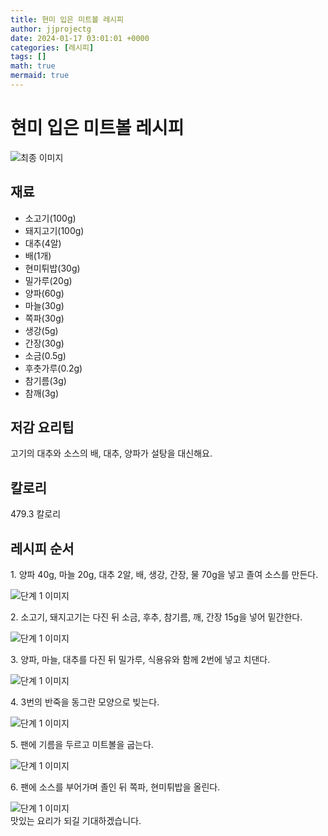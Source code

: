 ```yaml
---
title: 현미 입은 미트볼 레시피
author: jjprojectg
date: 2024-01-17 03:01:01 +0000
categories: [레시피]
tags: []
math: true
mermaid: true
---
```

<meta name="og:type" content="website"/>
<meta charset="UTF-8"/>
<div class="header">
  <h1>현미 입은 미트볼 레시피</h1>
</div>

<div class="container my-4">
  <div class="row">
    <div class="col-12 col-md-6">
      <div class="recipe-image">
        <img src="http://www.foodsafetykorea.go.kr/uploadimg/cook/10_01079_2.png" class="step-image" alt="최종 이미지"/>
      </div>
    </div>
    <div class="col-12 col-md-6">
      <div class="ingredients">
        <h2>재료</h2>
        <ul class="card">
          <li> 소고기(100g) </li>
          <li>  돼지고기(100g) </li>
          <li>  대추(4알) </li>
          <li> 배(1개) </li>
          <li>  현미튀밥(30g) </li>
          <li>  밀가루(20g) </li>
          <li> 양파(60g) </li>
          <li>  마늘(30g) </li>
          <li>  쪽파(30g) </li>
          <li> 생강(5g) </li>
          <li>  간장(30g) </li>
          <li>  소금(0.5g) </li>
          <li> 후춧가루(0.2g) </li>
          <li>  참기름(3g) </li>
          <li>  참깨(3g) </li>
</ul>
      </div>
    </div>
    <div class="col-12 col-md-6">
      <div class="ingredients">
        <h2>저감 요리팁</h2>
        <div class="card"> 
          <p>
            고기의 대추와 소스의 배, 대추, 양파가 설탕을 대신해요.
          </p>
        </div>
      </div>
      <div class="ingredients">
        <h2>칼로리</h2>
        <div class="card"> 
          <p>
            479.3 칼로리
          </p>
        </div>
      </div>
    </div>
  </div>

  <h2 class="my-4">레시피 순서</h2>
  <div class="card recipe-card">
    <div class="card-body recipe-step">
      <p class="card-text step-description">1. 양파 40g, 마늘 20g, 대추 2알, 배,
생강, 간장, 물 70g을 넣고 졸여
소스를 만든다.</p>
      <img src="http://www.foodsafetykorea.go.kr/uploadimg/cook/20_01079_1.JPG" alt="단계 1 이미지" class="step-image"/>
    </div>
  </div>
  <div class="card recipe-card">
    <div class="card-body recipe-step">
      <p class="card-text step-description">2. 소고기, 돼지고기는 다진 뒤 소금,
후추, 참기름, 깨, 간장 15g을
넣어 밑간한다.</p>
      <img src="http://www.foodsafetykorea.go.kr/uploadimg/cook/20_01079_2.JPG" alt="단계 1 이미지" class="step-image"/>
    </div>
  </div>
  <div class="card recipe-card">
    <div class="card-body recipe-step">
      <p class="card-text step-description">3. 양파, 마늘, 대추를 다진 뒤
밀가루, 식용유와 함께 2번에
넣고 치댄다.</p>
      <img src="http://www.foodsafetykorea.go.kr/uploadimg/cook/20_01079_3.JPG" alt="단계 1 이미지" class="step-image"/>
    </div>
  </div>
  <div class="card recipe-card">
    <div class="card-body recipe-step">
      <p class="card-text step-description">4. 3번의 반죽을 동그란 모양으로
빚는다.</p>
      <img src="http://www.foodsafetykorea.go.kr/uploadimg/cook/20_01079_4.JPG" alt="단계 1 이미지" class="step-image"/>
    </div>
  </div>
  <div class="card recipe-card">
    <div class="card-body recipe-step">
      <p class="card-text step-description">5. 팬에 기름을 두르고 미트볼을
굽는다.</p>
      <img src="http://www.foodsafetykorea.go.kr/uploadimg/cook/20_01079_5.JPG" alt="단계 1 이미지" class="step-image"/>
    </div>
  </div>
  <div class="card recipe-card">
    <div class="card-body recipe-step">
      <p class="card-text step-description">6. 팬에 소스를 부어가며 졸인 뒤
쪽파, 현미튀밥을 올린다.</p>
      <img src="http://www.foodsafetykorea.go.kr/uploadimg/cook/20_01079_6.JPG" alt="단계 1 이미지" class="step-image"/>
    </div>
  </div>

</div>
맛있는 요리가 되길 기대하겠습니다.
